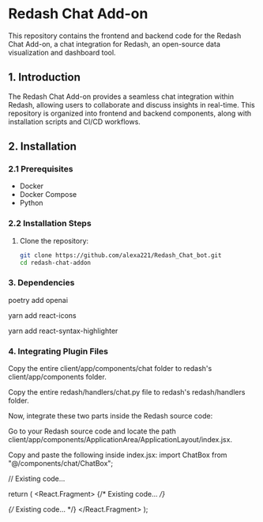 # Redash Chat Add-on
This repository contains the frontend and backend code for the Redash Chat Add-on, a chat integration for Redash, an open-source data visualization and dashboard tool.

## 1. Introduction

The Redash Chat Add-on provides a seamless chat integration within Redash, allowing users to collaborate and discuss insights in real-time. This repository is organized into frontend and backend components, along with installation scripts and CI/CD workflows.

## 2. Installation

### 2.1 Prerequisites
- Docker
- Docker Compose
- Python

### 2.2 Installation Steps

1. Clone the repository:
   ```bash
   git clone https://github.com/alexa221/Redash_Chat_bot.git
   cd redash-chat-addon
### 3. Dependencies
poetry add openai

yarn add react-icons

yarn add react-syntax-highlighter
### 4. Integrating Plugin Files
Copy the entire client/app/components/chat folder to redash's client/app/components folder. 

Copy the entire redash/handlers/chat.py file to redash's redash/handlers folder. 

Now, integrate these two parts inside the Redash source code: 

Go to your Redash source code and locate the path client/app/components/ApplicationArea/ApplicationLayout/index.jsx. 

Copy and paste the following inside index.jsx:
import ChatBox from "@/components/chat/ChatBox";

// Existing code...



return (
  <React.Fragment>
    {/* Existing code... */}
    <div>
      <DynamicComponent name="ApplicationDesktopChat">
        <ChatBox />
      </DynamicComponent>
    </div>
    {/* Existing code... */}
  </React.Fragment>
);


